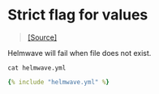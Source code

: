 # Strict flag for values

> [ [Source] ](https://github.com/helmwave/docs/tree/0.20.x/docs/examples/values-strict-flag)

Helmwave will fail when file does not exist.


`cat helmwave.yml`
```yaml
{% include "helmwave.yml" %}
```

